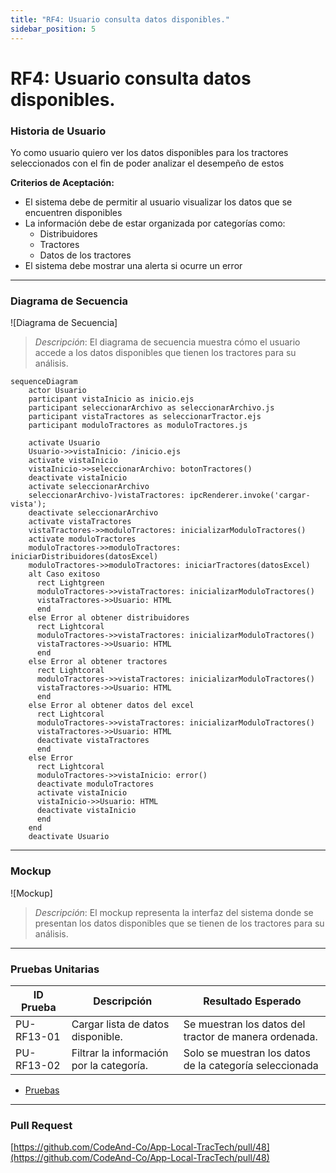 ```yaml
---
title: "RF4: Usuario consulta datos disponibles."  
sidebar_position: 5
---
```


# RF4: Usuario consulta datos disponibles.

### Historia de Usuario

Yo como usuario quiero ver los datos disponibles para los tractores seleccionados con el fin de poder analizar el desempeño de estos

  **Criterios de Aceptación:**
  - El sistema debe de permitir al usuario visualizar los datos que se encuentren disponibles
  - La información debe de estar organizada por categorías como:
    - Distribuidores
    - Tractores
    - Datos de los tractores
  - El sistema debe mostrar una alerta si ocurre un error
---

### Diagrama de Secuencia

![Diagrama de Secuencia] 

> *Descripción*: El diagrama de secuencia muestra cómo el usuario accede a los datos disponibles que tienen los tractores para su análisis.

```mermaid
sequenceDiagram
    actor Usuario
    participant vistaInicio as inicio.ejs
    participant seleccionarArchivo as seleccionarArchivo.js
    participant vistaTractores as seleccionarTractor.ejs
    participant moduloTractores as moduloTractores.js

    activate Usuario
    Usuario->>vistaInicio: /inicio.ejs
    activate vistaInicio
    vistaInicio->>seleccionarArchivo: botonTractores()
    deactivate vistaInicio
    activate seleccionarArchivo
    seleccionarArchivo-)vistaTractores: ipcRenderer.invoke('cargar-vista');
    deactivate seleccionarArchivo
    activate vistaTractores
    vistaTractores->>moduloTractores: inicializarModuloTractores()
    activate moduloTractores
    moduloTractores->>moduloTractores: iniciarDistribuidores(datosExcel)
    moduloTractores->>moduloTractores: iniciarTractores(datosExcel)
    alt Caso exitoso
      rect Lightgreen
      moduloTractores->>vistaTractores: inicializarModuloTractores()
      vistaTractores->>Usuario: HTML
      end
    else Error al obtener distribuidores
      rect Lightcoral
      moduloTractores->>vistaTractores: inicializarModuloTractores()
      vistaTractores->>Usuario: HTML
      end
    else Error al obtener tractores
      rect Lightcoral
      moduloTractores->>vistaTractores: inicializarModuloTractores()
      vistaTractores->>Usuario: HTML
      end
    else Error al obtener datos del excel
      rect Lightcoral
      moduloTractores->>vistaTractores: inicializarModuloTractores()
      vistaTractores->>Usuario: HTML
      deactivate vistaTractores
      end
    else Error
      rect Lightcoral
      moduloTractores->>vistaInicio: error()
      deactivate moduloTractores
      activate vistaInicio
      vistaInicio->>Usuario: HTML
      deactivate vistaInicio
      end
    end 
    deactivate Usuario

```
---

### Mockup

![Mockup]

> *Descripción*: El mockup representa la interfaz del sistema donde se presentan los datos disponibles que se tienen de los tractores para su análisis.

---

### Pruebas Unitarias 
| ID Prueba | Descripción | Resultado Esperado |
|-----------|-------------|--------------------|
|PU-RF13-01|Cargar lista de datos disponible.|Se muestran los datos del tractor de manera ordenada.|
|PU-RF13-02|Filtrar la información por la categoría.|Solo se muestran los datos de la categoría seleccionada|

- [Pruebas](https://docs.google.com/spreadsheets/d/1W-JW32dTsfI22-Yl5LydMhiu-oXHH_xo3hWvK6FHeLw/edit?gid=1089355168#gid=1089355168)

---

### Pull Request
[https://github.com/CodeAnd-Co/App-Local-TracTech/pull/48](https://github.com/CodeAnd-Co/App-Local-TracTech/pull/48)